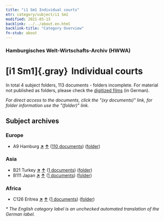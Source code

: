 ```yaml
---
title: "i1 Sm1 Individual courts"
etr: category/subject/i1 Sm1
modified: 2021-03-13
backlink: ../../about.en.html
backlink-title: "Category Overview"
fn-stub: about
---
```


### Hamburgisches Welt-Wirtschafts-Archiv (HWWA)
# [i1 Sm1]{.gray}&#8201; Individual courts&#160; 





In total 4 subject folders, 113 documents - folders incomplete.
For material not published as folders, please check the [digitized films](/film/h1_sh) (in German).

_For direct access to the documents, click the "(xy documents)" link, for folder information use the "(folder)" link._

## Subject archives



### Europe

- A9 Hamburg [**&nearr;**](../../../geo/i/140905/about.en.html "Hamburg (all folders)") [**&uarr;**](../../../geo/about.en.html#A9 "Country category system") (<a href="https://pm20.zbw.eu/dfgview/sh/140905,144698" title="about: Hamburg : Individual courts" target="_blank">110 documents</a>) ([folder](../../../../folder/sh/1409xx/140905/1446xx/144698/about.en.html))

### Asia

- B21 Turkey [**&nearr;**](../../../geo/i/141111/about.en.html "Turkey (all folders)") [**&uarr;**](../../../geo/about.en.html#B21 "Country category system") (<a href="https://pm20.zbw.eu/dfgview/sh/141111,144698" title="about: Turkey : Individual courts" target="_blank">1 documents</a>) ([folder](../../../../folder/sh/1411xx/141111/1446xx/144698/about.en.html))
- B111 Japan [**&nearr;**](../../../geo/i/141272/about.en.html "Japan (all folders)") [**&uarr;**](../../../geo/about.en.html#B111 "Country category system") (<a href="https://pm20.zbw.eu/dfgview/sh/141272,144698" title="about: Japan : Individual courts" target="_blank">1 documents</a>) ([folder](../../../../folder/sh/1412xx/141272/1446xx/144698/about.en.html))

### Africa

- C126 Eritrea [**&nearr;**](../../../geo/i/141483/about.en.html "Eritrea (all folders)") [**&uarr;**](../../../geo/about.en.html#C126 "Country category system") (<a href="https://pm20.zbw.eu/dfgview/sh/141483,144698" title="about: Eritrea : Individual courts" target="_blank">1 documents</a>) ([folder](../../../../folder/sh/1414xx/141483/1446xx/144698/about.en.html))


_* The English category label is an unchecked automated translation of the German label._

